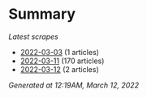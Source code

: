 # Summary
*Latest scrapes*
* [2022-03-03](https://github.com/nuuuwan/news_lk/blob/data/news_lk.2022-03-03.json) (1 articles)
* [2022-03-11](https://github.com/nuuuwan/news_lk/blob/data/news_lk.2022-03-11.json) (170 articles)
* [2022-03-12](https://github.com/nuuuwan/news_lk/blob/data/news_lk.2022-03-12.json) (2 articles)

*Generated at 12:19AM, March 12, 2022*